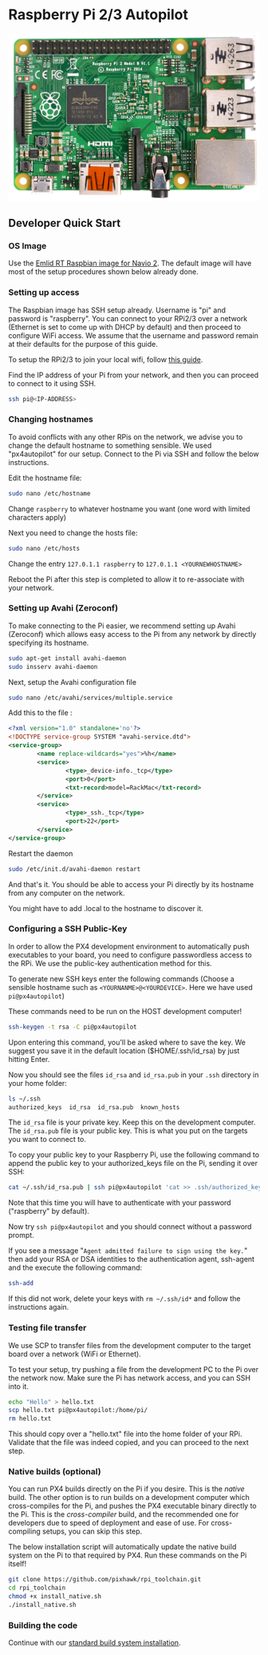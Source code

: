 # Raspberry Pi 2/3 Autopilot

![](images/hardware/hardware-rpi2.jpg)

## Developer Quick Start

### OS Image

Use the [Emlid RT Raspbian image for Navio 2](https://docs.emlid.com/navio2/Navio-APM/configuring-raspberry-pi/).
The default image will have most of the setup procedures shown below already
done.

### Setting up access

The Raspbian image has SSH setup already. Username is "pi" and password is "raspberry". You can connect to your RPi2/3 over a network (Ethernet is set to come up with DHCP by default) and then proceed to configure WiFi access. We assume that the username and password remain at their defaults for the purpose of this guide.

To setup the RPi2/3 to join your local wifi, follow [this guide](https://www.raspberrypi.org/documentation/configuration/wireless/wireless-cli.md).

Find the IP address of your Pi from your network, and then you can proceed to connect to it using SSH.
<div class="host-code"></div>

```sh
ssh pi@<IP-ADDRESS>
```

### Changing hostnames

To avoid conflicts with any other RPis on the network, we advise you to change the default hostname to something sensible. We used "px4autopilot" for our setup. Connect to the Pi via SSH and follow the below instructions.

Edit the hostname file:

```sh
sudo nano /etc/hostname
```

Change ```raspberry``` to whatever hostname you want (one word with limited characters apply)

Next you need to change the hosts file:

```sh
sudo nano /etc/hosts
```
Change the entry ```127.0.1.1 raspberry``` to ```127.0.1.1 <YOURNEWHOSTNAME>```

Reboot the Pi after this step is completed to allow it to re-associate with your network.

### Setting up Avahi (Zeroconf)

To make connecting to the Pi easier, we recommend setting up Avahi (Zeroconf) which allows easy access to the Pi from any network by directly specifying its hostname.

```sh
sudo apt-get install avahi-daemon
sudo insserv avahi-daemon
```
Next, setup the Avahi configuration file

```sh
sudo nano /etc/avahi/services/multiple.service
```
Add this to the file :

```xml
<?xml version="1.0" standalone='no'?>
<!DOCTYPE service-group SYSTEM "avahi-service.dtd">
<service-group>
        <name replace-wildcards="yes">%h</name>
        <service>
                <type>_device-info._tcp</type>
                <port>0</port>
                <txt-record>model=RackMac</txt-record>
        </service>
        <service>
                <type>_ssh._tcp</type>
                <port>22</port>
        </service>
</service-group>

```
Restart the daemon

```sh
sudo /etc/init.d/avahi-daemon restart
```
And that's it. You should be able to access your Pi directly by its hostname from any computer on the network.


<aside class="tip">
You might have to add .local to the hostname to discover it.
</aside>

### Configuring a SSH Public-Key

In order to allow the PX4 development environment to automatically push executables to your board, you need to configure passwordless access to the RPi. We use the public-key authentication method for this.

To generate new SSH keys enter the following commands (Choose a sensible hostname such as ```<YOURNANME>@<YOURDEVICE>```.  Here we have used ```pi@px4autopilot```)

These commands need to be run on the HOST development computer!

<div class="host-code"></div>

```sh
ssh-keygen -t rsa -C pi@px4autopilot
```
Upon entering this command, you'll be asked where to save the key. We suggest you save it in the default location ($HOME/.ssh/id_rsa) by just hitting Enter.

Now you should see the files ```id_rsa``` and ```id_rsa.pub``` in your ```.ssh``` directory in your home folder:

<div class="host-code"></div>

```sh
ls ~/.ssh
authorized_keys  id_rsa  id_rsa.pub  known_hosts
```
The ```id_rsa``` file is your private key. Keep this on the development computer.
The ```id_rsa.pub``` file is your public key. This is what you put on the targets you want to connect to.

To copy your public key to your Raspberry Pi, use the following command to append the public key to your authorized_keys file on the Pi, sending it over SSH:

<div class="host-code"></div>

```sh
cat ~/.ssh/id_rsa.pub | ssh pi@px4autopilot 'cat >> .ssh/authorized_keys'
```

Note that this time you will have to authenticate with your password ("raspberry" by default).

Now try ```ssh pi@px4autopilot``` and you should connect without a password prompt.

If you see a message "```Agent admitted failure to sign using the key.```" then add your RSA or DSA identities to the authentication agent, ssh-agent and the execute the following command:

<div class="host-code"></div>

```sh
ssh-add
```
If this did not work, delete your keys with ```rm ~/.ssh/id*``` and follow the instructions again.

### Testing file transfer
We use SCP to transfer files from the development computer to the target board over a network (WiFi or Ethernet).

To test your setup, try pushing a file from the development PC to the Pi over the network now. Make sure the Pi has network access, and you can SSH into it.

<div class="host-code"></div>

```sh
echo "Hello" > hello.txt
scp hello.txt pi@px4autopilot:/home/pi/
rm hello.txt
```
This should copy over a "hello.txt" file into the home folder of your RPi. Validate that the file was indeed copied, and you can proceed to the next step.

### Native builds (optional)

You can run PX4 builds directly on the Pi if you desire. This is the *native* build.
The other option is to run builds on a development computer which cross-compiles for the Pi, and pushes the PX4 executable binary directly to the Pi. This is the *cross-compiler* build, and the recommended one for developers due to speed of deployment and ease of use. For cross-compiling setups, you can skip this step.

The below installation script will automatically update the native build system on the Pi to that required by PX4. Run these commands on the Pi itself!

```sh
git clone https://github.com/pixhawk/rpi_toolchain.git
cd rpi_toolchain
chmod +x install_native.sh
./install_native.sh
```
### Building the code

Continue with our [standard build system installation](starting-installing-linux.md).

